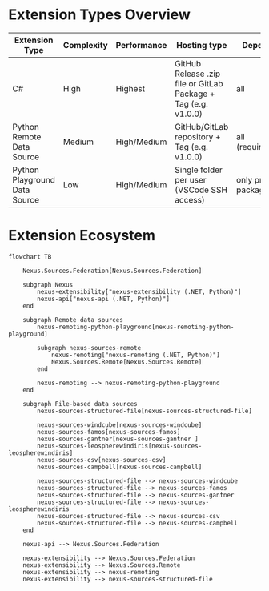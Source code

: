 # Extension Types Overview

| Extension Type                | Complexity | Performance | Hosting type                                                   | Dependencies               | Catalog Paths                  | Example                                                                       |
|-------------------------------|------------|-------------|----------------------------------------------------------------|----------------------------|--------------------------------|-------------------------------------------------------------------------------|
| C#                            | High       | Highest     | GitHub Release .zip file or GitLab Package + Tag (e.g. v1.0.0) | all                        | all (Admin approves)           | [Example](https://github.com/Apollo3zehn/nexus-sources-gantner)                          |
| Python Remote Data Source     | Medium     | High/Medium | GitHub/GitLab repository + Tag (e.g. v1.0.0)                   | all (requirements.txt)     | all (Admin approves)           | [Example](https://github.com/nexus-main/nexus-remoting-template-python)              |
| Python Playground Data Source | Low        | High/Medium | Single folder per user (VSCode SSH access)     | only preinstalled packages | /PLAYGROUND/%USERNAME%/CATALOG_X | [Example](https://github.com/Apollo3zehn/nexus-remoting-python-playground) |

# Extension Ecosystem

```mermaid
flowchart TB

    Nexus.Sources.Federation[Nexus.Sources.Federation]

    subgraph Nexus
        nexus-extensibility["nexus-extensibility (.NET, Python)"]
        nexus-api["nexus-api (.NET, Python)"]
    end

    subgraph Remote data sources
        nexus-remoting-python-playground[nexus-remoting-python-playground]

        subgraph nexus-sources-remote
            nexus-remoting["nexus-remoting (.NET, Python)"]
            Nexus.Sources.Remote[Nexus.Sources.Remote]
        end

        nexus-remoting --> nexus-remoting-python-playground
    end

    subgraph File-based data sources
        nexus-sources-structured-file[nexus-sources-structured-file]

        nexus-sources-windcube[nexus-sources-windcube]
        nexus-sources-famos[nexus-sources-famos]
        nexus-sources-gantner[nexus-sources-gantner ]
        nexus-sources-leospherewindiris[nexus-sources-leospherewindiris]
        nexus-sources-csv[nexus-sources-csv]
        nexus-sources-campbell[nexus-sources-campbell]

        nexus-sources-structured-file --> nexus-sources-windcube
        nexus-sources-structured-file --> nexus-sources-famos
        nexus-sources-structured-file --> nexus-sources-gantner
        nexus-sources-structured-file --> nexus-sources-leospherewindiris
        nexus-sources-structured-file --> nexus-sources-csv
        nexus-sources-structured-file --> nexus-sources-campbell
    end

    nexus-api --> Nexus.Sources.Federation

    nexus-extensibility --> Nexus.Sources.Federation
    nexus-extensibility --> Nexus.Sources.Remote
    nexus-extensibility --> nexus-remoting
    nexus-extensibility --> nexus-sources-structured-file

```

